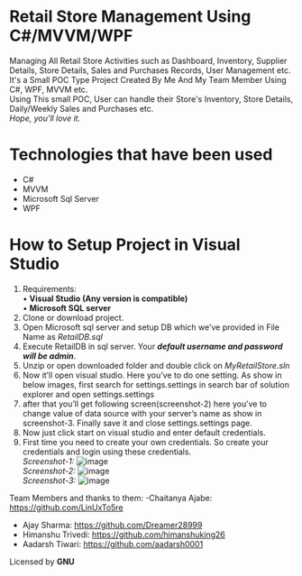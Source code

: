 # Retail Store Management Using C#/MVVM/WPF
Managing All Retail Store Activities such as Dashboard, Inventory, Supplier Details, Store Details, Sales and Purchases Records, User Management etc.<br>
It's a Small POC Type Project Created By Me And My Team Member Using C#, WPF, MVVM etc.<br>
Using This small POC, User can handle their Store's Inventory, Store Details, Daily/Weekly Sales and Purchases etc.<br>
*Hope, you'll love it.*

# Technologies that have been used
- C#
- MVVM
- Microsoft Sql Server
- WPF

# How to Setup Project in Visual Studio
1)	Requirements:<br>
                •	**Visual Studio (Any version is compatible)** <br>
                •	**Microsoft SQL server**
2)	Clone or download project.
3)	Open Microsoft sql server and setup DB which we’ve provided in File Name as *RetailDB.sql*
4)	Execute RetailDB in sql server. Your ***default username and password will be admin***.
5)	Unzip or open downloaded folder and double click on *MyRetailStore.sln*
6)	Now it’ll open visual studio. Here you’ve to do one setting. As show in below images, first search for settings.settings in search bar of solution explorer and open     settings.settings
7)	after that you’ll get following screen(screenshot-2) here you’ve to change value of data source with your server’s name as show in screenshot-3. Finally save it and     close settings.settings page.
8)	Now just click start on visual studio and enter default credentials.
9)	First time you need to create your own credentials. So create your credentials and login using these credentials.
     <br>
     *Screenshot-1:* 
     ![image](https://user-images.githubusercontent.com/90641894/199454553-ef2974f0-338d-429f-ad36-abf5f2c8fbf3.png)
     <br>
     *Screenshot-2:* 
     ![image](https://user-images.githubusercontent.com/90641894/199454631-b81aff11-9910-4389-abaf-edf98adc960a.png)
     <br>
     *Screenshot-3:* 
     ![image](https://user-images.githubusercontent.com/90641894/199454821-e0023c6f-9e25-46cf-b09b-cff12dfba722.png)


Team Members and thanks to them:
-Chaitanya Ajabe: https://github.com/LinUxTo5re
- Ajay Sharma: https://github.com/Dreamer28999
- Himanshu Trivedi: https://github.com/himanshuking26
- Aadarsh Tiwari: https://github.com/aadarsh0001

Licensed by **GNU**

